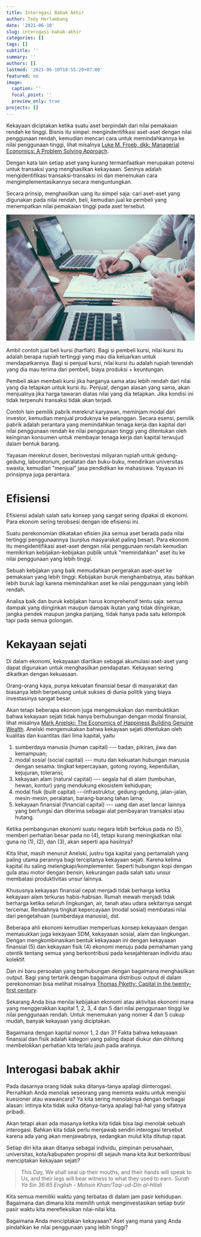 ```yaml
---
title: Interogasi Babak Akhir
author: Tedy Herlambang
date: '2021-06-10'
slug: interogasi-babak-akhir
categories: []
tags: []
subtitle: ''
summary: ''
authors: []
lastmod: '2021-06-10T18:55:20+07:00'
featured: no
image:
  caption: ''
  focal_point: ''
  preview_only: true
projects: []
---
```




Kekayaan diciptakan ketika suatu aset berpindah dari nilai pemakaian rendah ke tinggi. Bisnis itu simpel: mengindentifikasi aset-aset dengan nilai penggunaan rendah, kemudian mencari cara untuk memindahkannya ke nilai penggunaan tinggi, lihat misalnya [Luke M. Froeb, dkk: Managerial Economics: A Problem Solving Approach](https://www.cengage.com/c/managerial-economics-5e-froeb/9781337106665PF/).

Dengan kata lain setiap aset yang kurang termanfaatkan merupakan potensi untuk transaksi yang menghasilkan kekayaaan. Seninya adalah mengidentifikasi transaksi-transaksi ini dan menemukan cara mengimplementasikannya secara menguntungkan.

Secara prinsip, menghasilkan uang itu simpel saja: cari aset-aset yang digunakan pada nilai rendah, beli, kemudian jual ke pembeli yang menempatkan nilai pemakaian tinggi pada aset tersebut.

[![](images/scott-graham-5fNmWej4tAA-unsplash.jpg "image by Scott Graham on unsplash")](https://unsplash.com/@homajob)

Ambil contoh jual beli kursi (harfiah). Bagi si pembeli kursi, nilai kursi itu adalah berapa rupiah tertinggi yang mau dia keluarkan untuk mendapatkannya. Bagi si penjual kursi, nilai kursi itu adalah rupiah terendah yang dia mau terima dari pembeli, biaya produksi + keuntungan.

Pembeli akan membeli kursi jika harganya sama atau lebih rendah dari nilai yang dia tetapkan untuk kursi itu. Penjual, dengan alasan yang sama, akan menjualnya jika harga tawaran diatas nilai yang dia tetapkan. Jika kondisi ini tidak terpenuhi transaksi tidak akan terjadi.

Contoh lain pemilik pabrik merekrut karyawan, meminjam modal dari investor, kemudian menjual produknya ke pelanggan. Secara esensi, pemilik pabrik adalah perantara yang memindahkan tenaga kerja dan kapital dari nilai penggunaan rendah ke nilai penggunaan tinggi yang ditentukan oleh keinginan konsumen untuk membayar tenaga kerja dan kapital terwujud dalam bentuk barang.

Yayasan merekrut dosen, berinvestasi milyaran rupiah untuk gedung-gedung, laboratorium, peralatan dan buku-buku, mendirikan universitas swasta, kemudian "menjual" jasa pendidikan ke mahasiswa. Yayasan ini prinsipnya juga perantara.

# Efisiensi

Efisiensi adalah salah satu konsep yang sangat sering dipakai di ekonomi. Para ekonom sering terobsesi dengan ide efisiensi ini.

Suatu perekonomian dikatakan efisien jika semua aset berada pada nilai tertinggi penggunaannya (surplus masyarakat paling besar). Para ekonom itu mengidentifikasi aset-aset dengan nilai penggunaan rendah kemudian memikirkan kebijakan-kebijakan publik untuk "memindahkan" aset itu ke nilai penggunaan yang lebih tinggi.

Sebuah kebijakan yang baik memudahkan pergerakan aset-aset ke pemakaian yang lebih tinggi. Kebijakan buruk menghambatnya, atau bahkan lebih buruk lagi karena memindahkan aset ke nilai penggunaan yang lebih rendah.

Analisa baik dan buruk kebijakan harus komprehensif tentu saja: semua dampak yang diinginkan maupun dampak ikutan yang tidak diinginkan, jangka pendek maupun jangka panjang, tidak hanya pada satu kelompok tapi pada semua golongan.

# Kekayaan sejati

Di dalam ekonomi, kekayaaan diartikan sebagai akumulasi aset-aset yang dapat digunakan untuk menghasilkan pendapatan. Kekayaan sering dikaitkan dengan kekuasaan.

Orang-orang kaya, punya kekuatan finansial besar di masyarakat dan biasanya lebih berpeluang untuk sukses di dunia politik yang biaya investasinya sangat besar.

Akan tetapi beberapa ekonom juga mengemukakan dan membuktikan bahwa kekayaan sejati tidak hanya berhubungan dengan modal finansial, lihat misalnya [Mark Anielski: The Economics of Happiness Building Genuine Wealth](https://www.goodreads.com/book/show/2087086.The_Economics_of_Happiness). Anelski mengemukakan bahwa kekayaan sejati ditentukan oleh kualitas dan kuantitas dari lima kapital, yaitu

1.  sumberdaya manusia (human capital) --- badan, pikiran, jiwa dan kemampuan;
2.  modal sosial (social capital) --- mutu dan kekuatan hubungan manusia dengan sesama: tingkat kepercayaan, gotong royong, keperdulian, kejujuran, toleransi;
3.  kekayaan alam (natural capital) --- segala hal di alam (tumbuhan, hewan, kontur) yang mendukung ekosistem kehidupan;
4.  modal fisik (built capital) ---infrastruktur, gedung-gedung, jalan-jalan, mesin-mesin, peralatan, barang-barang tahan lama;
5.  kekayaan finansial (financial capital) --- uang dan aset lancar lainnya yang berfungsi dan diterima sebagai alat pembayaran transaksi atau hutang.

Ketika pembangunan ekonomi suatu negara lebih berfokus pada no (5), memberi perhatian besar pada no (4), tetapi kurang meningkatkan nilai guna no (1), (2), dan (3), akan seperti apa hasilnya?

Kita lihat, masih menurut Anelski, justru tiga kapital yang pertamalah yang paling utama perannya bagi terciptanya kekayaan sejati. Karena kelima kapital itu saling melengkapi/komplementer. Seperti hubungan kopi dengan gula atau motor dengan bensin, kekurangan pada salah satu unsur membatasi produktivitas unsur lainnya.

Khususnya kekayaan finansial cepat menjadi tidak berharga ketika kekayaan alam terkuras habis-habisan. Rumah mewah menjadi tidak berharga ketika seluruh lingkungan, air, tanah atau udara sekitarnya sangat tercemar. Rendahnya tingkat kepercayaan (modal sosial) membatasi nilai dari pengetahuan (sumberdaya manusia), dst.

Beberapa ahli ekonomi kemudian memperluas konsep kekayaaan dengan memasukkan juga kekayaan SDM, kekayaaan sosial, alam dan lingkungan. Dengan mengkombinasikan bentuk kekayaaan ini dengan kekayaaan finansial (5) dan kekayaan fisik (4) ekonomi menuju pada pemahaman yang otentik tentang semua yang berkontribusi pada kesejahteraan individu atau kolektif.

Dan ini baru persoalan yang berhubungan dengan bagaimana menghasilkan output. Bagi yang tertarik dengan bagaimana distribusi output di dalam perekonomian bisa melihat misalnya [Thomas Piketty: Capital in the twenty- first century](https://www.jstor.org/stable/j.ctt6wpqbc).

Sekarang Anda bisa menilai kebijakan ekonomi atau aktivitas ekonomi mana yang menggerakkan kapital 1, 2, 3, 4 dan 5 dari nilai penggunaan tinggi ke nilai penggunaan rendah. Untuk menemukan yang nomer 4 dan 5 cukup mudah, banyak kekayaan yang diciptakan.

Bagaimana dengan kapital nomor 1, 2 dan 3? Fakta bahwa kekayaaan finansial dan fisik adalah kategori yang paling dapat diukur dan dihitung membelokkan perhatian kita terlalu jauh pada arahnya.

# Interogasi babak akhir

Pada dasarnya orang tidak suka ditanya-tanya apalagi diinterogasi. Pernahkah Anda menolak seseorang yang meminta waktu untuk mengisi kuesioner atau wawancara? Ya kita sering menolaknya dengan berbagai alasan: intinya kita tidak suka ditanya-tanya apalagi hal-hal yang sifatnya pribadi.

Akan tetapi akan ada masanya ketika kita tidak bisa lagi menolak sebuah interogasi. Bahkan kita tidak perlu menjawab sendiri interogasi tersebut karena ada yang akan menjawabnya, sedangkan mulut kita ditutup rapat.

Setiap diri kita akan ditanya sebagai individu, pimpinan perusahaan, universitas, kota/kabupaten propinsi dll sejauh mana kita ikut berkontribusi menciptakan kekayaan sejati?

> This Day, We shall seal up their mouths, and their hands will speak to Us, and their legs will bear witness to what they used to earn. *Surah Ya Sin 36:65 English - Mohsin Khan/Taqi-ud-Din al-Hilali*

Kita semua memiliki waktu yang terbatas di dalam jam pasir kehidupan. Bagaimana dan dimana kita memilih untuk menginvestasikan setiap butir pasir waktu kita merefleksikan nilai-nilai kita.

Bagaimana Anda menciptakan kekayaaan? Aset yang mana yang Anda pindahkan ke nilai penggunaan yang lebih tinggi?
